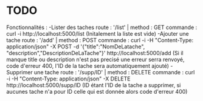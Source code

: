 # TODO
Fonctionnalités :
     -Lister des taches
          route : '/list' | method : GET
          commande : curl -i http://localhost:5000/list
          (Initalement la liste est vide)
     -Ajouter une tache
          route : '/add' | method : POST
          commande : curl -i -H "Content-Type: application/json" -X POST -d '{"title":"NomDeLatache",                                              "description","DescriptionDeLaTache"}' http://localhost:5000/add
          (Si il manque title ou description n'est pas precisé une erreur serra renvoyé, code d'erreur 400,
          l'ID de la tache sera automatiquement ajouté)
     -Supprimer une tache
          route : '/supp/ID' | method : DELETE
          commande : curl -i -H "Content-Type: application/json" -X DELETE http://localhost:5000/supp/ID
          (ID étant l'ID de la tache a supprimer, si aucunes tache n'a pour ID celle qui est donnée alors code d'erreur 400)
